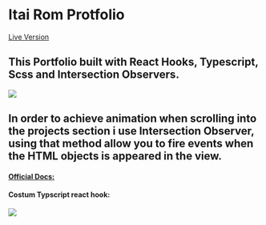 
<h1>Itai Rom Protfolio</h1>
<a href="https://itairom.netlify.app/">Live Version</a>

<h2>This Portfolio built with React Hooks, Typescript, Scss and Intersection Observers.</h2>

<img src="https://res.cloudinary.com/dhorz8v6v/image/upload/v1640703984/projects%20screenshots/ezgif-3-237738c407_wc7n8f.gif">  

<h2>In order to achieve animation when scrolling into the projects section i use Intersection Observer, using that method allow you to fire events when the HTML objects is appeared in the view. 
</h2>

<a href="https://developer.mozilla.org/en-US/docs/Web/API/Intersection_Observer_API"><h4>Official Docs: </h4></a>
<h4  >Costum Typscript react hook: </h4>
<img src="https://res.cloudinary.com/dhorz8v6v/image/upload/v1640706182/projects%20screenshots/useIntersection_xg3fhl.png">  